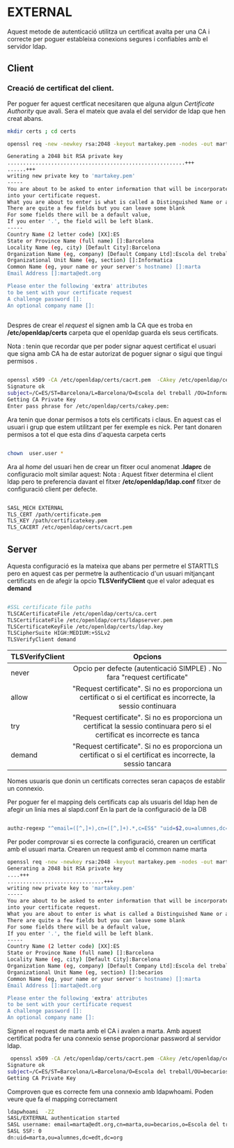 # EXTERNAL

Aquest metode de autenticació utilitza un certificat avalta per una CA i correcte per poguer estableixa conexions segures i confiables amb el servidor ldap.

## Client 

### Creació de certificat del client.


Per poguer fer aquest certficat necesitaren que alguna algun *Certificate Authority* que avali. Sera el mateix que avala el del servidor de ldap que hen creat abans. 
```bash
mkdir certs ; cd certs 

openssl req -new -newkey rsa:2048 -keyout martakey.pem -nodes -out martacsr.pem

Generating a 2048 bit RSA private key
.........................................................+++
......+++
writing new private key to 'martakey.pem'
-----
You are about to be asked to enter information that will be incorporated
into your certificate request.
What you are about to enter is what is called a Distinguished Name or a DN.
There are quite a few fields but you can leave some blank
For some fields there will be a default value,
If you enter '.', the field will be left blank.
-----
Country Name (2 letter code) [XX]:ES
State or Province Name (full name) []:Barcelona
Locality Name (eg, city) [Default City]:Barcelona
Organization Name (eg, company) [Default Company Ltd]:Escola del treball 
Organizational Unit Name (eg, section) []:Informatica
Common Name (eg, your name or your server's hostname) []:marta
Email Address []:marta@edt.org

Please enter the following 'extra' attributes
to be sent with your certificate request
A challenge password []:
An optional company name []:
 
```

Despres de crear el *request* el signen amb la CA que es troba en **/etc/openldap/certs** carpeta que el openldap guarda els seus certificats. 

Nota : tenin que recordar que per poder signar aquest certificat el usuari que signa amb CA ha de estar autorizat de poguer signar o sigui que tingui permisos .


```bash

openssl x509 -CA /etc/openldap/certs/cacrt.pem  -CAkey /etc/openldap/certs/cakey.pem  -req -in martacsr.pem  -CAcreateserial -out martacert.pem
Signature ok
subject=/C=ES/ST=Barcelona/L=Barcelona/O=Escola del treball /OU=Informatica/CN=marta/emailAddress=marta@edt.org
Getting CA Private Key
Enter pass phrase for /etc/openldap/certs/cakey.pem:


```

Ara tenin que donar permisos a tots els certificats i claus. En aquest cas el usuari i grup que estem utilitzant per fer exemple es nick. Per tant donaren permisos a tot el que esta dins d'aquesta carpeta certs

```bash

chown  user.user *

```

Ara al *home* del usuari hen de crear un fitxer ocul anomenat **.ldaprc** de configuracio molt similar aquest:
Nota : Aquest fitxer determina el client ldap pero te preferencia davant el fitxer **/etc/openldap/ldap.conf** fitxer de configuració client per defecte.



```bash

SASL_MECH EXTERNAL
TLS_CERT /path/certificate.pem
TLS_KEY /path/certificatekey.pem
TLS_CACERT /etc/openldap/certs/cacrt.pem

```



## Server

Aquesta configuració es la mateixa que abans per permetre el STARTTLS pero en aquest cas per permetre la authenticacio d'un usuari mitjançant certificats en de afegir la opcio **TLSVerifyClient** que el valor adequat es  **demand**


```bash

#SSL certificate file paths
TLSCACertificateFile /etc/openldap/certs/ca.cert
TLSCertificateFile /etc/openldap/certs/ldapserver.pem
TLSCertificateKeyFile /etc/openldap/certs/ldap.key
TLSCipherSuite HIGH:MEDIUM:+SSLv2
TLSVerifyClient demand

```

| TLSVerifyClient |                                                                    Opcions                                                  |
| --------------- |:---------------------------------------------------------------------------------------------------------------------------:|
| never           | Opcio per defecte (autenticació SIMPLE) . No fara "request certificate"                                                     |
| allow           | "Request certificate". Si no es proporciona un certificat o si el certificat es incorrecte, la sessio continuara            |
| try             | "Request certificate". Si no es proporciona un certificat la sessio continuara pero si el certificat es incorrecte es tanca |
| demand          | "Request certificate". Si no es proporciona un certificat o si el certificat es incorrecte, la sessio tancara               |

Nomes usuaris que donin un certificats correctes seran capaços de establir un connexio.

Per poguer fer el mapping dels certificats cap als usuaris del ldap hen de afegir un linia mes al slapd.conf 
En la part de la configuració de la DB

```bash

authz-regexp "^email=([^,]+),cn=([^,]+).*,c=ES$" "uid=$2,ou=alumnes,dc=edt,dc=org"


```

Per poder comprovar si es correcte la configuració, crearen un certificat amb el usuari marta.
Crearen un request amb el common name marta 

```bash
openssl req -new -newkey rsa:2048 -keyout martakey.pem -nodes -out martacsr.pem
Generating a 2048 bit RSA private key
....+++
...............................+++
writing new private key to 'martakey.pem'
-----
You are about to be asked to enter information that will be incorporated
into your certificate request.
What you are about to enter is what is called a Distinguished Name or a DN.
There are quite a few fields but you can leave some blank
For some fields there will be a default value,
If you enter '.', the field will be left blank.
-----
Country Name (2 letter code) [XX]:ES
State or Province Name (full name) []:Barcelona
Locality Name (eg, city) [Default City]:Barcelona
Organization Name (eg, company) [Default Company Ltd]:Escola del treball 
Organizational Unit Name (eg, section) []:becarios
Common Name (eg, your name or your server's hostname) []:marta
Email Address []:marta@edt.org

Please enter the following 'extra' attributes
to be sent with your certificate request
A challenge password []:
An optional company name []:
```

Signen el request de marta amb el CA i avalen a marta. Amb aquest certificat podra fer una connexio sense proporcionar password al servidor ldap. 

```bash
 openssl x509 -CA /etc/openldap/certs/cacrt.pem -CAkey /etc/openldap/certs/cakey.pem -req -in martacsr.pem -CAcreateserial -out martacert.pem
Signature ok
subject=/C=ES/ST=Barcelona/L=Barcelona/O=Escola del treball/OU=becarios/CN=marta/emailAddress=marta@edt.org
Getting CA Private Key

```

Comproven que es correcte fem una connexio amb ldapwhoami. Poden veure que fa el mapping correctament 

```bash
ldapwhoami  -ZZ
SASL/EXTERNAL authentication started
SASL username: email=marta@edt.org,cn=marta,ou=becarios,o=Escola del treball,l=Barcelona,st=Barcelona,c=ES
SASL SSF: 0
dn:uid=marta,ou=alumnes,dc=edt,dc=org

```
